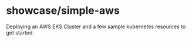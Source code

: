 # showcase/simple-aws

Deploying an AWS EKS Cluster and a few sample kubernetes resources to get started.
